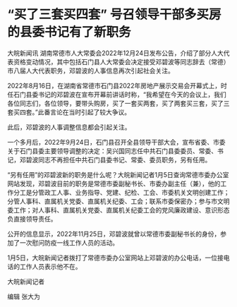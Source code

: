 # “买了三套买四套” 号召领导干部多买房的县委书记有了新职务

大皖新闻讯
湖南常德市人大常委会2022年12月24日发布公告，介绍了部分人大代表资格变动情况，其中包括石门县人大常委会决定接受邓碧波等同志辞去（常德）市八届人大代表职务，邓碧波的人事信息再次引起社会关注。

2022年8月16日，在湖南省常德市石门县2022年房地产展示交易会开幕式上，时任石门县委书记的邓碧波在宣布开幕前讲话时称，“我希望在今天的会议上，我们各位同志们，各位领导，要带头购房，买了一套买两套，买了两套买三套，买了三套买四套。”此番言论在当时引起了较大争议。

此后，邓碧波的人事调整信息都会引起关注。

一个多月后，2022年9月24日，石门县召开全县领导干部大会，宣布省委、市委关于石门县委主要领导调整的决定：吴兴国同志任中共石门县委委员、常委、书记，邓碧波同志不再担任中共石门县委书记、常委、委员职务，另有任用。

“另有任用”的邓碧波新的职务是什么呢？大皖新闻记者1月5日查询常德市委办公室网站发现，邓碧波目前的职务是常德市委副秘书长、市委办副主任（兼），他的工作分工是分管政工人事、业务指导、党建、纪检、工会、市委机关文明创建工作；分管人事科、直属机关党委、直属机关纪委、工会；联系市委保密办；参与市文明委工作；对人事科、直属机关党委、直属机关纪委工会的党风廉政建设、意识形态负直接领导责任。

公开的信息显示，2022年11月25日，邓碧波就曾以常德市委副秘书长的身份，参加了一次慰问防疫一线工作人员的活动。

1月5日，大皖新闻记者拨打了常德市委办公室网站上邓碧波的办公电话，一位接电话的工作人员表示他不在。

大皖新闻记者

编辑 张大为

